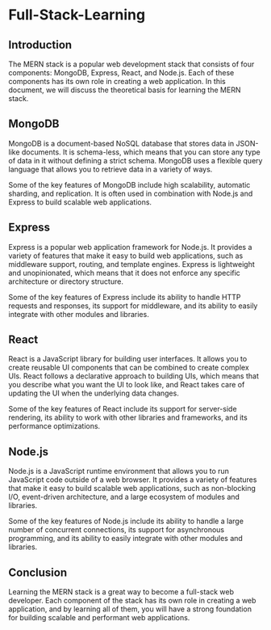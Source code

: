 # Full-Stack-Learning

## Introduction
The MERN stack is a popular web development stack that consists of four components: MongoDB, Express, React, and Node.js. Each of these components has its own role in creating a web application. In this document, we will discuss the theoretical basis for learning the MERN stack.

## MongoDB
MongoDB is a document-based NoSQL database that stores data in JSON-like documents. It is schema-less, which means that you can store any type of data in it without defining a strict schema. MongoDB uses a flexible query language that allows you to retrieve data in a variety of ways.

Some of the key features of MongoDB include high scalability, automatic sharding, and replication. It is often used in combination with Node.js and Express to build scalable web applications.

## Express
Express is a popular web application framework for Node.js. It provides a variety of features that make it easy to build web applications, such as middleware support, routing, and template engines. Express is lightweight and unopinionated, which means that it does not enforce any specific architecture or directory structure.

Some of the key features of Express include its ability to handle HTTP requests and responses, its support for middleware, and its ability to easily integrate with other modules and libraries.

## React
React is a JavaScript library for building user interfaces. It allows you to create reusable UI components that can be combined to create complex UIs. React follows a declarative approach to building UIs, which means that you describe what you want the UI to look like, and React takes care of updating the UI when the underlying data changes.

Some of the key features of React include its support for server-side rendering, its ability to work with other libraries and frameworks, and its performance optimizations.

## Node.js
Node.js is a JavaScript runtime environment that allows you to run JavaScript code outside of a web browser. It provides a variety of features that make it easy to build scalable web applications, such as non-blocking I/O, event-driven architecture, and a large ecosystem of modules and libraries.

Some of the key features of Node.js include its ability to handle a large number of concurrent connections, its support for asynchronous programming, and its ability to easily integrate with other modules and libraries.

## Conclusion
Learning the MERN stack is a great way to become a full-stack web developer. Each component of the stack has its own role in creating a web application, and by learning all of them, you will have a strong foundation for building scalable and performant web applications.



